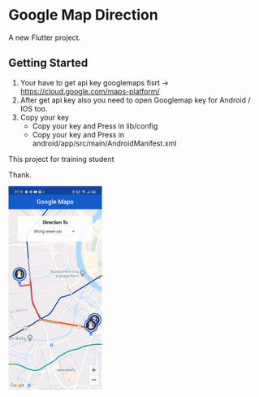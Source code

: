 # Google Map Direction

A new Flutter project.

## Getting Started

1. Your have to get api key googlemaps fisrt -> https://cloud.google.com/maps-platform/
2. After get api key also you need to open Googlemap key for Android / IOS too.
3. Copy your key 
    - Copy your key and Press in lib/config 
    - Copy your key and Press in android/app/src/main/AndroidManifest.xml

This project for training student

Thank.

<img src='assets/demo/googlemap.jpg' height='400' />